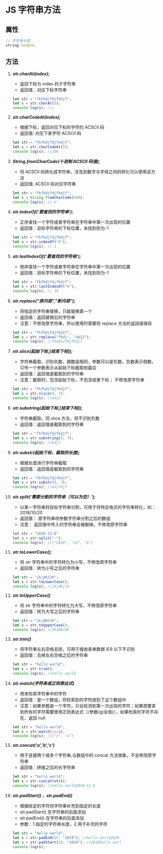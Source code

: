 # JS 字符串方法

## 属性

```js
// 字符串长度
string.length;
```

## 方法

1.  **_str.charAt(index);_**

    - 返回下标为 index 的子字符串
    - 返回值：对应下标字符串

    ```js
    let str = "fkfkdjfdjfkdjf";
    let s = str.charAt(5);
    console.log(s); //j
    ```

2.  **_str.charCodeAt(index);_**

    - 根据下标，返回对应下标的字符的 ACSCII 码
    - 返回值: 对应下表字符 ACSCII 码

    ```js
    let str = "fkfkdjfdjfkdjf";
    let s = str.charCodeAt(5);
    console.log(s); //106
    ```

3.  **_String.fromCharCode(十进制 ACSCII 码值);_**

    - 将 ACSCII 码转化成字符串，涉及到数字与字母之间的转化可以使用该方法
    - 返回值: ACSCII 码对应字符串

    ```js
    let str = "fkfkdjfdjfkdjf";
    let s = String.fromCharCode(100);
    console.log(s); // d
    ```

4.  **_str.indexOf('要查找的字符串');_**

    - 正序查找一个字符或者字符串在字符串中第一次出现的位置
    - 返回值：目标字符串的下标位置，未找到则为-1

    ```js
    let str = "fkfkdjfdjfkdjf";
    let s = str.indexOf("k");
    console.log(s); // 1
    ```

5.  **_str.lastIndexOf('要查找的字符串');_**

    - 倒序查找一个字符或者字符串在字符串中第一次出现的位置
    - 返回值：目标字符串的下标位置，未找到则为-1

    ```js
    let str = "fkfkdjfdjfkdjf";
    let s = str.lastIndexOf("k");
    console.log(s); // 10
    ```

6.  **_str.replace("原内容","新内容");_**

    - 将指定的字符串替换，只能替换第一个
    - 返回值：返回替换后的字符串
    - 注意：不修改原字符串，所以使用时需要将 replace 方法的返回值保存

    ```js
    let str = "fkfkdjfdjfkdjf";
    let s = str.replace("fkdj", "ab12");
    console.log(s); //fkab12fdjfkdjf
    ```

7.  **_str.slice(起始下标,[结束下标]);_**

    - 字符串截取，识别负数，跟数组相同，参数可以是负数，负数表示倒数，只传一个参数表示从起始下标截取到最后
    - 返回值：返回值是截取到的字符串
    - 注意：截取时，包含起始下标，不包含结束下标； 不修改原字符串

    ```js
    let str = "fkfkdjfdjfkdjf";
    let s = str.slice(3, 7);
    console.log(s); //kdjf
    ```

8.  **_str.substring(起始下标,[结束下标]);_**

    - 字符串截取，同 slice 方法，但不识别负数
    - 返回值：返回值是截取到的字符串

    ```js
    let str = "fkfkdjfdjfkdjf";
    let s = str.substring(3, 7);
    console.log(s); //kdjf
    ```

9.  **_str.substr(起始下标，截取的长度);_**

    - 根据长度进行字符串截取
    - 返回值：返回值是截取到的字符串

    ```js
    let str = "fkfkdjfdjfkdjf";
    let s = str.substr(3, 7);
    console.log(s); //kdjfdjf
    ```

10. **_str.split('需要分割的字符串（可以为空）');_**

    - 以某一字符串将目标字符串分割，可用于将特定格式的字符串转化，如：2018/10/20
    - 返回值： 原字符串呗参数字符串分割之后的数组
    - 注意： 返回值中传入的字符串会被删掉，不修改原字符串

    ```js    
    let str = "2018-12-6"
    let s = str.split("-");
    console.log(s); //["2018", "12", "6"]
    ```

11. **_str.toLowerCase();_**

    - 将 str 字符串中的字符转化为小写，不修改原字符串
    - 返回值：转为小写之后的字符串

    ```js
    let str = "jkjdKJJK";
    let s = str.toLowerCase();
    console.log(s); //jkjdkjjk
    ```

12. **_str.toUpperCase()_**

    - 将 str 字符串中的字符转化为大写，不修改原字符串
    - 返回值：转为大写之后的字符串

    ```js
    let str = "jkjdKJJK";
    let s = str.toUpperCase();
    console.log(s); //JKJDKJJK
    ```

13. **_str.trim()_**

    - 将字符串左右空格去除，可用于接收表单数据 IE9 以下不识别
    - 返回值：去掉左右空格之后的字符串

    ```js
    let str = "hello world";
    let s = str.trim();
    console.log(s); //hello world
    ```

14. **_str.match(字符串或正则表达式)_**

    - 用来检索字符串中的字符
    - 返回值：是一个数组，将检索到的字符放到了这个数组中
    - 注意：如果参数是一个字符，只会检测到第一次出现的字符；如果想要拿到所有的字符需要使用正则表达式（/参数/g(全局)），如果检索的字符不存在，返回 null

    ```js
    let str = "hello world";
    let s = str.match(/o/g);
    console.log(s); //["o", "o"]
    ```

15. **_str.concat('a','b','c')_**

    - 用于连接两个或多个字符串,与数组中的 concat 方法很象，不会修改原字符串
    - 返回值：拼接之后的长字符串

    ```js
    let str = "hello world";
    let s = str.concat(str1);
    console.log(s); //hello world2018-12-6
    ```

16. **_str.padStart() 、str.padEnd()_**

    - 根据给定的字符将字符串补充到指定的长度
    - str.padStart() 在字符串的前面添加
    - str.padEnd() 在字符串的后面添加
    - 参数：1.指定的字符串长度，2.用于补充的字符

    ```js
    let str = "hello world";
    let s = str.padEnd(15, "2019"); //hello world2019
    let s = str.padStart(15, "2019"); //2019hello worl
    console.log(s);
    ```

